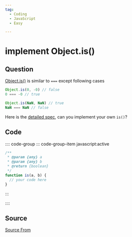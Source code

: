 ```yaml
---
tag:
  - Coding
  - JavaScript
  - Easy

---
```

  
# implement Object.is()

## Question
[Object.is()](https://developer.mozilla.org/en-US/docs/Web/JavaScript/Reference/Global_Objects/Object/is) is similar to `===` except following cases

```js
Object.is(0, -0) // false
0 === -0 // true

Object.is(NaN, NaN) // true
NaN === NaN // false
```

Here is the [detailed spec](https://www.ecma-international.org/ecma-262/6.0/#sec-samevalue), can you implement your own `is()`?

## Code
:::: code-group
::: code-group-item javascript:active
```javascript
/**
 * @param {any} a
 * @param {any} b
 * @return {boolean}
 */
function is(a, b) {
  // your code here
}
```
:::
    
::::



##  Source
[Source From](https://bigfrontend.dev/problem/implement-Object.is)

  